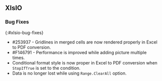 ## XlsIO

### Bug Fixes
{:#xlsio-bug-fixes}

* \#253937 - Gridlines in merged cells are now rendered properly in Excel to PDF conversion.
* \#F146791 - Performance is improved while adding picture multiple times.
* Conditional format style is now proper in Excel to PDF conversion when `StopIfTrue` is set to the condition.
* Data is no longer lost while using `Range.ClearAll` option.